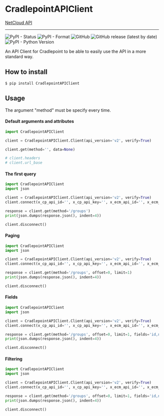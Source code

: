 # CradlepointAPIClient
[NetCloud API](https://developer.cradlepoint.com/ "NetCloud API")

---

![PyPI - Status](https://img.shields.io/pypi/status/CradlepointAPIClient)
![PyPI - Format](https://img.shields.io/pypi/format/CradlepointAPIClient)
![GitHub](https://img.shields.io/github/license/vsantiago113/CradlepointAPIClient)
![GitHub release (latest by date)](https://img.shields.io/github/v/release/vsantiago113/CradlepointAPIClient)
![PyPI - Python Version](https://img.shields.io/pypi/pyversions/CradlepointAPIClient)

An API Client for Cradlepoint to be able to easily use the API in a more standard way.

## How to install
```ignorelang
$ pip install CradlepointAPIClient
```

## Usage
The argument "method" must be specify every time.

#### Default arguments and attributes
```python
import CradlepointAPIClient

client = CradlepointAPIClient.Client(api_version='v2', verify=True)

client.get(method='', data=None)

# client.headers
# client.url_base

```

#### The first query
```python
import CradlepointAPIClient
import json

client = CradlepointAPIClient.Client(api_version='v2', verify=True)
client.connect(x_cp_api_id='', x_cp_api_key='', x_ecm_api_id='', x_ecm_api_key='')

response = client.get(method='/groups')
print(json.dumps(response.json(), indent=4))

client.disconnect()
```

#### Paging
```python
import CradlepointAPIClient
import json

client = CradlepointAPIClient.Client(api_version='v2', verify=True)
client.connect(x_cp_api_id='', x_cp_api_key='', x_ecm_api_id='', x_ecm_api_key='')

response = client.get(method='/groups', offset=0, limit=1)
print(json.dumps(response.json(), indent=4))

client.disconnect()
```

#### Fields
```python
import CradlepointAPIClient
import json

client = CradlepointAPIClient.Client(api_version='v2', verify=True)
client.connect(x_cp_api_id='', x_cp_api_key='', x_ecm_api_id='', x_ecm_api_key='')

response = client.get(method='/groups', offset=0, limit=1, fields='id,name')
print(json.dumps(response.json(), indent=4))

client.disconnect()
```

#### Filtering
```python
import CradlepointAPIClient
import json

client = CradlepointAPIClient.Client(api_version='v2', verify=True)
client.connect(x_cp_api_id='', x_cp_api_key='', x_ecm_api_id='', x_ecm_api_key='')

response = client.get(method='/groups', offset=0, limit=1, fields='id,name', name='test_group')
print(json.dumps(response.json(), indent=4))

client.disconnect()
```
